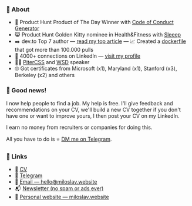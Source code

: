 ### 🦋 About 
- 🥇 Product Hunt Product of The Day Winner with [Code of Conduct Generator](https://www.producthunt.com/posts/the-code-of-conduct-generator)
- 😸 Product Hunt Golden Kitty nominee in Health&Fitness with [Sleeep](https://www.producthunt.com/posts/sleeep)
- ✒️ dev.to Top 7 author — [read my top article](https://dev.to/mvoloskov/scalable-architecture-without-magic-and-how-to-build-it-if-youre-not-google-336a)
— 📈 Created a [dockerfile](https://hub.docker.com/r/bizongroup/alpine-curl-bash) that got more than 100.000 pulls
- 💼 4000+ connections on LinkedIn — [visit my profile](https://linkedin.com/in/mvoloskov)
- 👩‍🎤 [PiterCSS](https://pitercss.com) and [WSD](https://wsd.events) speaker
- 🤓 Got certificates from Microsoft (x1), Maryland (x1), Stanford (x3), Berkeley (x2) and others

### 🤝 Good news!

I now help people to find a job. My help is free. I'll give feedback and recommendations on your CV, we'll build a new CV together if you don't have one or want to improve yours, I then post your CV on my LinkedIn.

I earn no money from recruiters or companies for doing this.

All you have to do is ⭐ [DM me on Telegram](https://t.me/mvoloskov).


### 🔗 Links

- 📄 [CV](https://docs.google.com/document/d/1misybBtgL7z_nema83AE6C6IFxZ5_qaJHG3ihosWfJY/edit#)
- 💬 [Telegram](https://t.me/mvoloskov)
- 📮 [Email — hello@miloslav.website](mailto:hello@miloslav.website)
- 📬 [Newsletter (no spam or ads ever)](https://miloslav.website/newsletter)
- 🌝 [Personal website — miloslav.website](https://miloslav.website)
